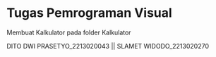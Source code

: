 # Tugas Pemrograman Visual
Membuat Kalkulator pada folder Kalkulator

DITO DWI PRASETYO_2213020043 || SLAMET WIDODO_2213020270
